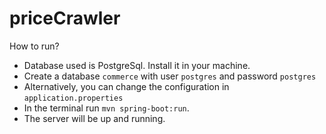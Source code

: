 # priceCrawler

How to run?

- Database used is PostgreSql. Install it in your machine.
- Create a database `commerce` with user `postgres` and password `postgres`
- Alternatively, you can change the configuration in `application.properties`
- In the terminal run `mvn spring-boot:run`.
- The server will be up and running. 
